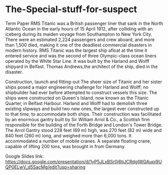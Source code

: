 # The-Special-stuff-for-suspect
Term Paper
RMS Titanic was a British passenger liner that sank in the North Atlantic Ocean in the early hours of 15 April 1912, after colliding with an iceberg during its maiden voyage from Southampton to New York City. There were an estimated 2,224 passengers and crew aboard, and more than 1,500 died, making it one of the deadliest commercial disasters in modern history. RMS Titanic was the largest ship afloat at the time it entered service and was the second of three Olympic-class ocean liners operated by the White Star Line. It was built by the Harland and Wolff shipyard in Belfast. Thomas Andrews,the architect of the ship, died in the disaster.

Construction, launch and fitting-out
The sheer size of Titanic and her sister ships posed a major engineering challenge for Harland and Wolff; no shipbuilder had ever before attempted to construct vessels this size. The ships were constructed on Queen's Island, now known as the Titanic Quarter, in Belfast Harbour. Harland and Wolff had to demolish three existing slipways and build two new ones, the largest ever constructed up to that time, to accommodate both ships. Their construction was facilitated by an enormous gantry built by Sir William Arrol & Co., a Scottish firm responsible for the building of the Forth Bridge and London's Tower Bridge. The Arrol Gantry stood 228 feet (69 m) high, was 270 feet (82 m) wide and 840 feet (260 m) long, and weighed more than 6,000 tons. It accommodated a number of mobile cranes. A separate floating crane, capable of lifting 200 tons, was brought in from Germany.


Google Slides link: https://docs.google.com/presentation/d/1yP5JLxBSr0j6tjJCRdgIWGAupi9UQP0ELwV_d5SacMg/edit?usp=sharing
